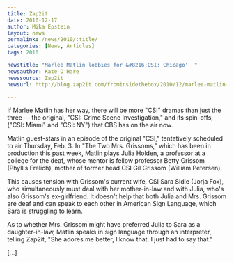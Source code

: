 ```yaml
---
title: Zap2it
date: 2010-12-17
author: Mika Epstein
layout: news
permalink: /news/2010/:title/
categories: [News, Articles]
tags: 2010

newstitle: "Marlee Matlin lobbies for &#8216;CSI: Chicago'  "
newsauthor: Kate O'Hare  
newssource: Zap2it  
newsurl: http://blog.zap2it.com/frominsidethebox/2010/12/marlee-matlin-lobbies-for-csi-chicago.html  

---
```


If Marlee Matlin has her way, there will be more "CSI" dramas than just the three &#8212; the original, "CSI: Crime Scene Investigation," and its spin-offs, ("CSI: Miami" and "CSI: NY") that CBS has on the air now.

Matlin guest-stars in an episode of the original "CSI," tentatively scheduled to air Thursday, Feb. 3. In "The Two Mrs. Grissoms," which has been in production this past week, Matlin plays Julia Holden, a professor at a college for the deaf, whose mentor is fellow professor Betty Grissom (Phyllis Frelich), mother of former head CSI Gil Grissom (William Petersen).

This causes tension with Grissom's current wife, CSI Sara Sidle (Jorja Fox), who simultaneously must deal with her mother-in-law and with Julia, who's also Grissom's ex-girlfriend. It doesn't help that both Julia and Mrs. Grissom are deaf and can speak to each other in American Sign Language, which Sara is struggling to learn.

As to whether Mrs. Grissom might have preferred Julia to Sara as a daughter-in-law, Matlin speaks in sign language through an interpreter, telling Zap2it, "She adores me better, I know that. I just had to say that."

[...]

